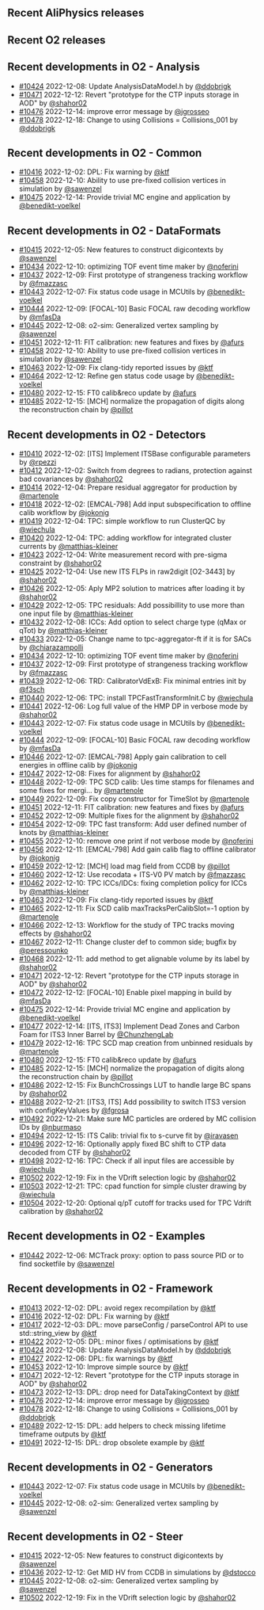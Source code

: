 ## Recent AliPhysics releases
## Recent O2 releases
## Recent developments in O2 - Analysis
- [\#10424](https://github.com/AliceO2Group/AliceO2/pull/10424) 2022-12-08: Update AnalysisDataModel.h by [@ddobrigk](https://github.com/ddobrigk)
- [\#10471](https://github.com/AliceO2Group/AliceO2/pull/10471) 2022-12-12: Revert "prototype for the CTP inputs storage in AOD" by [@shahor02](https://github.com/shahor02)
- [\#10476](https://github.com/AliceO2Group/AliceO2/pull/10476) 2022-12-14: improve error message by [@jgrosseo](https://github.com/jgrosseo)
- [\#10478](https://github.com/AliceO2Group/AliceO2/pull/10478) 2022-12-18: Change to using Collisions = Collisions_001 by [@ddobrigk](https://github.com/ddobrigk)
## Recent developments in O2 - Common
- [\#10416](https://github.com/AliceO2Group/AliceO2/pull/10416) 2022-12-02: DPL: Fix warning by [@ktf](https://github.com/ktf)
- [\#10458](https://github.com/AliceO2Group/AliceO2/pull/10458) 2022-12-10: Ability to use pre-fixed collision vertices in simulation by [@sawenzel](https://github.com/sawenzel)
- [\#10475](https://github.com/AliceO2Group/AliceO2/pull/10475) 2022-12-14: Provide trivial MC engine and application by [@benedikt-voelkel](https://github.com/benedikt-voelkel)
## Recent developments in O2 - DataFormats
- [\#10415](https://github.com/AliceO2Group/AliceO2/pull/10415) 2022-12-05: New features to construct digicontexts by [@sawenzel](https://github.com/sawenzel)
- [\#10434](https://github.com/AliceO2Group/AliceO2/pull/10434) 2022-12-10: optimizing TOF event time maker by [@noferini](https://github.com/noferini)
- [\#10437](https://github.com/AliceO2Group/AliceO2/pull/10437) 2022-12-09: First prototype of strangeness tracking workflow by [@fmazzasc](https://github.com/fmazzasc)
- [\#10443](https://github.com/AliceO2Group/AliceO2/pull/10443) 2022-12-07: Fix status code usage in MCUtils by [@benedikt-voelkel](https://github.com/benedikt-voelkel)
- [\#10444](https://github.com/AliceO2Group/AliceO2/pull/10444) 2022-12-09: [FOCAL-10] Basic FOCAL raw decoding workflow by [@mfasDa](https://github.com/mfasDa)
- [\#10445](https://github.com/AliceO2Group/AliceO2/pull/10445) 2022-12-08: o2-sim: Generalized vertex sampling by [@sawenzel](https://github.com/sawenzel)
- [\#10451](https://github.com/AliceO2Group/AliceO2/pull/10451) 2022-12-11: FIT calibration: new features and fixes by [@afurs](https://github.com/afurs)
- [\#10458](https://github.com/AliceO2Group/AliceO2/pull/10458) 2022-12-10: Ability to use pre-fixed collision vertices in simulation by [@sawenzel](https://github.com/sawenzel)
- [\#10463](https://github.com/AliceO2Group/AliceO2/pull/10463) 2022-12-09: Fix clang-tidy reported issues by [@ktf](https://github.com/ktf)
- [\#10464](https://github.com/AliceO2Group/AliceO2/pull/10464) 2022-12-12: Refine gen status code usage by [@benedikt-voelkel](https://github.com/benedikt-voelkel)
- [\#10480](https://github.com/AliceO2Group/AliceO2/pull/10480) 2022-12-15: FT0 calib&reco update by [@afurs](https://github.com/afurs)
- [\#10485](https://github.com/AliceO2Group/AliceO2/pull/10485) 2022-12-15: [MCH] normalize the propagation of digits along the reconstruction chain by [@pillot](https://github.com/pillot)
## Recent developments in O2 - Detectors
- [\#10410](https://github.com/AliceO2Group/AliceO2/pull/10410) 2022-12-02: [ITS] Implement ITSBase configurable parameters by [@rpezzi](https://github.com/rpezzi)
- [\#10412](https://github.com/AliceO2Group/AliceO2/pull/10412) 2022-12-02: Switch from degrees to radians, protection against bad covariances by [@shahor02](https://github.com/shahor02)
- [\#10414](https://github.com/AliceO2Group/AliceO2/pull/10414) 2022-12-04: Prepare residual aggregator for production by [@martenole](https://github.com/martenole)
- [\#10418](https://github.com/AliceO2Group/AliceO2/pull/10418) 2022-12-02: [EMCAL-798] Add input subspecification to offline calib workflow by [@jokonig](https://github.com/jokonig)
- [\#10419](https://github.com/AliceO2Group/AliceO2/pull/10419) 2022-12-04: TPC: simple workflow to run ClusterQC by [@wiechula](https://github.com/wiechula)
- [\#10420](https://github.com/AliceO2Group/AliceO2/pull/10420) 2022-12-04: TPC: adding workflow for integrated cluster currents by [@matthias-kleiner](https://github.com/matthias-kleiner)
- [\#10423](https://github.com/AliceO2Group/AliceO2/pull/10423) 2022-12-04: Write measurement record with pre-sigma constraint by [@shahor02](https://github.com/shahor02)
- [\#10425](https://github.com/AliceO2Group/AliceO2/pull/10425) 2022-12-04: Use new ITS FLPs in raw2digit [O2-3443] by [@shahor02](https://github.com/shahor02)
- [\#10426](https://github.com/AliceO2Group/AliceO2/pull/10426) 2022-12-05: Aply MP2 solution to matrices after loading it by [@shahor02](https://github.com/shahor02)
- [\#10429](https://github.com/AliceO2Group/AliceO2/pull/10429) 2022-12-05: TPC residuals: Add possibillity to use more than one input file by [@matthias-kleiner](https://github.com/matthias-kleiner)
- [\#10432](https://github.com/AliceO2Group/AliceO2/pull/10432) 2022-12-08: ICCs: Add option to select charge type (qMax or qTot) by [@matthias-kleiner](https://github.com/matthias-kleiner)
- [\#10433](https://github.com/AliceO2Group/AliceO2/pull/10433) 2022-12-05: Change name to tpc-aggregator-ft if it is for SACs by [@chiarazampolli](https://github.com/chiarazampolli)
- [\#10434](https://github.com/AliceO2Group/AliceO2/pull/10434) 2022-12-10: optimizing TOF event time maker by [@noferini](https://github.com/noferini)
- [\#10437](https://github.com/AliceO2Group/AliceO2/pull/10437) 2022-12-09: First prototype of strangeness tracking workflow by [@fmazzasc](https://github.com/fmazzasc)
- [\#10439](https://github.com/AliceO2Group/AliceO2/pull/10439) 2022-12-06: TRD: CalibratorVdExB: Fix minimal entries init by [@f3sch](https://github.com/f3sch)
- [\#10440](https://github.com/AliceO2Group/AliceO2/pull/10440) 2022-12-06: TPC: install TPCFastTransformInit.C by [@wiechula](https://github.com/wiechula)
- [\#10441](https://github.com/AliceO2Group/AliceO2/pull/10441) 2022-12-06: Log full value of the HMP DP in verbose mode by [@shahor02](https://github.com/shahor02)
- [\#10443](https://github.com/AliceO2Group/AliceO2/pull/10443) 2022-12-07: Fix status code usage in MCUtils by [@benedikt-voelkel](https://github.com/benedikt-voelkel)
- [\#10444](https://github.com/AliceO2Group/AliceO2/pull/10444) 2022-12-09: [FOCAL-10] Basic FOCAL raw decoding workflow by [@mfasDa](https://github.com/mfasDa)
- [\#10446](https://github.com/AliceO2Group/AliceO2/pull/10446) 2022-12-07: [EMCAL-798] Apply gain calibration to cell energies in offline calib by [@jokonig](https://github.com/jokonig)
- [\#10447](https://github.com/AliceO2Group/AliceO2/pull/10447) 2022-12-08: Fixes for alignment by [@shahor02](https://github.com/shahor02)
- [\#10448](https://github.com/AliceO2Group/AliceO2/pull/10448) 2022-12-09: TPC SCD calib: Ues time stamps for filenames and some fixes for mergi… by [@martenole](https://github.com/martenole)
- [\#10449](https://github.com/AliceO2Group/AliceO2/pull/10449) 2022-12-09: Fix copy constructor for TimeSlot by [@martenole](https://github.com/martenole)
- [\#10451](https://github.com/AliceO2Group/AliceO2/pull/10451) 2022-12-11: FIT calibration: new features and fixes by [@afurs](https://github.com/afurs)
- [\#10452](https://github.com/AliceO2Group/AliceO2/pull/10452) 2022-12-09: Multiple fixes for the alignment by [@shahor02](https://github.com/shahor02)
- [\#10454](https://github.com/AliceO2Group/AliceO2/pull/10454) 2022-12-09: TPC fast transform: Add user defined number of knots by [@matthias-kleiner](https://github.com/matthias-kleiner)
- [\#10455](https://github.com/AliceO2Group/AliceO2/pull/10455) 2022-12-10: remove one print if not verbose mode by [@noferini](https://github.com/noferini)
- [\#10456](https://github.com/AliceO2Group/AliceO2/pull/10456) 2022-12-11: [EMCAL-798] Add gain calib flag to offline calibrator by [@jokonig](https://github.com/jokonig)
- [\#10459](https://github.com/AliceO2Group/AliceO2/pull/10459) 2022-12-12: [MCH] load mag field from CCDB by [@pillot](https://github.com/pillot)
- [\#10460](https://github.com/AliceO2Group/AliceO2/pull/10460) 2022-12-12: Use recodata + ITS-V0 PV match by [@fmazzasc](https://github.com/fmazzasc)
- [\#10462](https://github.com/AliceO2Group/AliceO2/pull/10462) 2022-12-10: TPC ICCs/IDCs: fixing completion policy for ICCs by [@matthias-kleiner](https://github.com/matthias-kleiner)
- [\#10463](https://github.com/AliceO2Group/AliceO2/pull/10463) 2022-12-09: Fix clang-tidy reported issues by [@ktf](https://github.com/ktf)
- [\#10465](https://github.com/AliceO2Group/AliceO2/pull/10465) 2022-12-11: Fix SCD calib maxTracksPerCalibSlot=-1 option by [@martenole](https://github.com/martenole)
- [\#10466](https://github.com/AliceO2Group/AliceO2/pull/10466) 2022-12-13: Workflow for the study of TPC tracks moving effects by [@shahor02](https://github.com/shahor02)
- [\#10467](https://github.com/AliceO2Group/AliceO2/pull/10467) 2022-12-11: Change cluster def to common side; bugfix by [@peressounko](https://github.com/peressounko)
- [\#10468](https://github.com/AliceO2Group/AliceO2/pull/10468) 2022-12-11: add method to get alignable volume by its label by [@shahor02](https://github.com/shahor02)
- [\#10471](https://github.com/AliceO2Group/AliceO2/pull/10471) 2022-12-12: Revert "prototype for the CTP inputs storage in AOD" by [@shahor02](https://github.com/shahor02)
- [\#10472](https://github.com/AliceO2Group/AliceO2/pull/10472) 2022-12-12: [FOCAL-10] Enable pixel mapping in build by [@mfasDa](https://github.com/mfasDa)
- [\#10475](https://github.com/AliceO2Group/AliceO2/pull/10475) 2022-12-14: Provide trivial MC engine and application by [@benedikt-voelkel](https://github.com/benedikt-voelkel)
- [\#10477](https://github.com/AliceO2Group/AliceO2/pull/10477) 2022-12-14: [ITS, ITS3] Implement Dead Zones and Carbon Foam for ITS3 Inner Barrel by [@ChunzhengLab](https://github.com/ChunzhengLab)
- [\#10479](https://github.com/AliceO2Group/AliceO2/pull/10479) 2022-12-16: TPC SCD map creation from unbinned residuals by [@martenole](https://github.com/martenole)
- [\#10480](https://github.com/AliceO2Group/AliceO2/pull/10480) 2022-12-15: FT0 calib&reco update by [@afurs](https://github.com/afurs)
- [\#10485](https://github.com/AliceO2Group/AliceO2/pull/10485) 2022-12-15: [MCH] normalize the propagation of digits along the reconstruction chain by [@pillot](https://github.com/pillot)
- [\#10486](https://github.com/AliceO2Group/AliceO2/pull/10486) 2022-12-15: Fix BunchCrossings LUT to handle large BC spans by [@shahor02](https://github.com/shahor02)
- [\#10488](https://github.com/AliceO2Group/AliceO2/pull/10488) 2022-12-21: [ITS3, ITS] Add possibility to switch ITS3 version with configKeyValues by [@fgrosa](https://github.com/fgrosa)
- [\#10492](https://github.com/AliceO2Group/AliceO2/pull/10492) 2022-12-21: Make sure MC particles are ordered by MC collision IDs by [@nburmaso](https://github.com/nburmaso)
- [\#10494](https://github.com/AliceO2Group/AliceO2/pull/10494) 2022-12-15: ITS Calib: trivial fix to s-curve fit by [@iravasen](https://github.com/iravasen)
- [\#10496](https://github.com/AliceO2Group/AliceO2/pull/10496) 2022-12-16: Optionally apply fixed BC shift to CTP data decoded from CTF by [@shahor02](https://github.com/shahor02)
- [\#10498](https://github.com/AliceO2Group/AliceO2/pull/10498) 2022-12-16: TPC: Check if all input files are accessible by [@wiechula](https://github.com/wiechula)
- [\#10502](https://github.com/AliceO2Group/AliceO2/pull/10502) 2022-12-19: Fix in the VDrift selection logic by [@shahor02](https://github.com/shahor02)
- [\#10503](https://github.com/AliceO2Group/AliceO2/pull/10503) 2022-12-21: TPC: cpad function for simple cluster drawing by [@wiechula](https://github.com/wiechula)
- [\#10504](https://github.com/AliceO2Group/AliceO2/pull/10504) 2022-12-20: Optional q/pT cutoff for tracks used for TPC Vdrift calibration by [@shahor02](https://github.com/shahor02)
## Recent developments in O2 - Examples
- [\#10442](https://github.com/AliceO2Group/AliceO2/pull/10442) 2022-12-06: MCTrack proxy: option to pass source PID or to find socketfile by [@sawenzel](https://github.com/sawenzel)
## Recent developments in O2 - Framework
- [\#10413](https://github.com/AliceO2Group/AliceO2/pull/10413) 2022-12-02: DPL: avoid regex recompilation by [@ktf](https://github.com/ktf)
- [\#10416](https://github.com/AliceO2Group/AliceO2/pull/10416) 2022-12-02: DPL: Fix warning by [@ktf](https://github.com/ktf)
- [\#10417](https://github.com/AliceO2Group/AliceO2/pull/10417) 2022-12-03: DPL: move parseConfig / parseControl API to use std::string_view by [@ktf](https://github.com/ktf)
- [\#10422](https://github.com/AliceO2Group/AliceO2/pull/10422) 2022-12-05: DPL: minor fixes / optimisations by [@ktf](https://github.com/ktf)
- [\#10424](https://github.com/AliceO2Group/AliceO2/pull/10424) 2022-12-08: Update AnalysisDataModel.h by [@ddobrigk](https://github.com/ddobrigk)
- [\#10427](https://github.com/AliceO2Group/AliceO2/pull/10427) 2022-12-06: DPL: fix warnings by [@ktf](https://github.com/ktf)
- [\#10453](https://github.com/AliceO2Group/AliceO2/pull/10453) 2022-12-10: Improve simple source by [@ktf](https://github.com/ktf)
- [\#10471](https://github.com/AliceO2Group/AliceO2/pull/10471) 2022-12-12: Revert "prototype for the CTP inputs storage in AOD" by [@shahor02](https://github.com/shahor02)
- [\#10473](https://github.com/AliceO2Group/AliceO2/pull/10473) 2022-12-13: DPL: drop need for DataTakingContext by [@ktf](https://github.com/ktf)
- [\#10476](https://github.com/AliceO2Group/AliceO2/pull/10476) 2022-12-14: improve error message by [@jgrosseo](https://github.com/jgrosseo)
- [\#10478](https://github.com/AliceO2Group/AliceO2/pull/10478) 2022-12-18: Change to using Collisions = Collisions_001 by [@ddobrigk](https://github.com/ddobrigk)
- [\#10489](https://github.com/AliceO2Group/AliceO2/pull/10489) 2022-12-15: DPL: add helpers to check missing lifetime timeframe outputs by [@ktf](https://github.com/ktf)
- [\#10491](https://github.com/AliceO2Group/AliceO2/pull/10491) 2022-12-15: DPL: drop obsolete example by [@ktf](https://github.com/ktf)
## Recent developments in O2 - Generators
- [\#10443](https://github.com/AliceO2Group/AliceO2/pull/10443) 2022-12-07: Fix status code usage in MCUtils by [@benedikt-voelkel](https://github.com/benedikt-voelkel)
- [\#10445](https://github.com/AliceO2Group/AliceO2/pull/10445) 2022-12-08: o2-sim: Generalized vertex sampling by [@sawenzel](https://github.com/sawenzel)
## Recent developments in O2 - Steer
- [\#10415](https://github.com/AliceO2Group/AliceO2/pull/10415) 2022-12-05: New features to construct digicontexts by [@sawenzel](https://github.com/sawenzel)
- [\#10436](https://github.com/AliceO2Group/AliceO2/pull/10436) 2022-12-12: Get MID HV from CCDB in simulations by [@dstocco](https://github.com/dstocco)
- [\#10445](https://github.com/AliceO2Group/AliceO2/pull/10445) 2022-12-08: o2-sim: Generalized vertex sampling by [@sawenzel](https://github.com/sawenzel)
- [\#10502](https://github.com/AliceO2Group/AliceO2/pull/10502) 2022-12-19: Fix in the VDrift selection logic by [@shahor02](https://github.com/shahor02)
